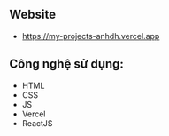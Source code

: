 ## Website
- https://my-projects-anhdh.vercel.app
## Công nghệ sử dụng:
- HTML
- CSS
- JS
- Vercel
- ReactJS
